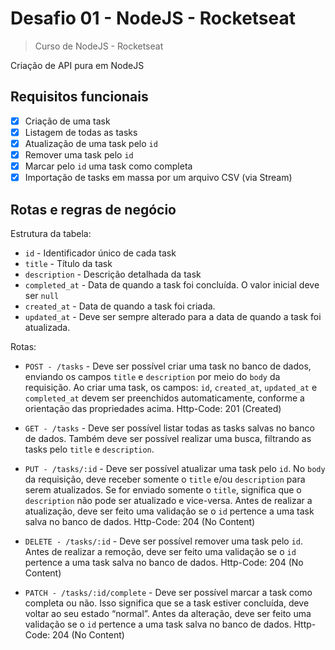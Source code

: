 # Desafio 01 - NodeJS - Rocketseat

> Curso de NodeJS - Rocketseat

Criação de API pura em NodeJS

## Requisitos funcionais

- [x] Criação de uma task
- [x] Listagem de todas as tasks
- [x] Atualização de uma task pelo `id`
- [x] Remover uma task pelo `id`
- [x] Marcar pelo `id` uma task como completa
- [x] Importação de tasks em massa por um arquivo CSV (via Stream)

## Rotas e regras de negócio

Estrutura da tabela:

- `id` - Identificador único de cada task
- `title` - Título da task
- `description` - Descrição detalhada da task
- `completed_at` - Data de quando a task foi concluída. O valor inicial deve ser `null`
- `created_at` - Data de quando a task foi criada.
- `updated_at` - Deve ser sempre alterado para a data de quando a task foi atualizada.

Rotas:

- `POST - /tasks` - Deve ser possível criar uma task no banco de dados, enviando os campos `title` e `description` por meio do `body` da requisição. Ao criar uma task, os campos: `id`, `created_at`, `updated_at` e `completed_at` devem ser preenchidos automaticamente, conforme a orientação das propriedades acima. Http-Code: 201 (Created)
    
- `GET - /tasks` - Deve ser possível listar todas as tasks salvas no banco de dados. Também deve ser possível realizar uma busca, filtrando as tasks pelo `title` e `description`. 
    
- `PUT - /tasks/:id` - Deve ser possível atualizar uma task pelo `id`. No `body` da requisição, deve receber somente o `title` e/ou `description` para serem atualizados. Se for enviado somente o `title`, significa que o `description` não pode ser atualizado e vice-versa.
Antes de realizar a atualização, deve ser feito uma validação se o `id` pertence a uma task salva no banco de dados. Http-Code: 204 (No Content)
    
- `DELETE - /tasks/:id` - Deve ser possível remover uma task pelo `id`. Antes de realizar a remoção, deve ser feito uma validação se o `id` pertence a uma task salva no banco de dados. Http-Code: 204 (No Content)
    
- `PATCH - /tasks/:id/complete` - Deve ser possível marcar a task como completa ou não. Isso significa que se a task estiver concluída, deve voltar ao seu estado “normal”. Antes da alteração, deve ser feito uma validação se o `id` pertence a uma task salva no banco de dados. Http-Code: 204 (No Content)
